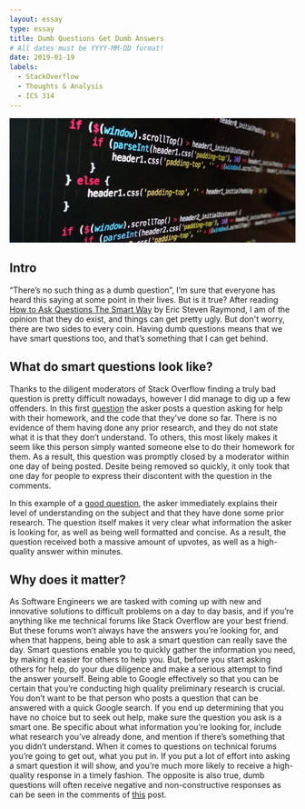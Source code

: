 ```yaml
---
layout: essay
type: essay
title: Dumb Questions Get Dumb Answers
# All dates must be YYYY-MM-DD format!
date: 2019-01-19
labels:
  - StackOverflow
  - Thoughts & Analysis
  - ICS 314
---
```


<img class="ui huge centered rounded image" src="../images/javascript.jpg">

## Intro

“There’s no such thing as a dumb question”, I’m sure that everyone has heard this saying at some point in their lives. But is it true? After reading [How to Ask Questions The Smart Way](http://www.catb.org/esr/faqs/smart-questions.html#bespecific) by Eric Steven Raymond, I am of the opinion that they do exist, and things can get pretty ugly. But don't worry, there are two sides to every coin. Having dumb questions means that we have smart questions too, and that’s something that I can get behind. 

## What do smart questions look like?

Thanks to the diligent moderators of Stack Overflow finding a truly bad question is pretty difficult nowadays, however I did manage to dig up a few offenders. In this first [question](https://stackoverflow.com/questions/20574925/c-file-homework) the asker posts a question asking for help with their homework, and the code that they’ve done so far. There is no evidence of them having done any prior research, and they do not state what it is that they don’t understand. To others, this most likely makes it seem like this person simply wanted someone else to do their homework for them. As a result, this question was promptly closed by a moderator within one day of being posted. Desite being removed so quickly, it only took that one day for people to express their discontent with the question in the comments.

In this example of a [good question](https://stackoverflow.com/questions/477816/what-is-the-correct-json-content-type), the asker immediately explains their level of understanding on the subject and that they have done some prior research. The question itself makes it very clear what information the asker is looking for, as well as being well formatted and concise. As a result, the question received both a massive amount of upvotes, as well as a high-quality answer within minutes.

## Why does it matter?

As Software Engineers we are tasked with coming up with new and innovative solutions to difficult problems on a day to day basis, and if you’re anything like me technical forums like Stack Overflow are your best friend. But these forums won’t always have the answers you’re looking for, and when that happens, being able to ask a smart question can really save the day. Smart questions enable you to quickly gather the information you need, by making it easier for others to help you. But, before you start asking others for help, do your due diligence and make a serious attempt to find the answer yourself. Being able to Google effectively so that you can be certain that you’re conducting high quality preliminary research is crucial. You don’t want to be that person who posts a question that can be answered with a quick Google search. If you end up determining that you have no choice but to seek out help, make sure the question you ask is a smart one. Be specific about what information you’re looking for, include what research you’ve already done, and mention if there’s something that you didn’t understand. When it comes to questions on technical forums you’re going to get out, what you put in. If you put a lot of effort into asking a smart question it will show, and you’re much more likely to receive a high-quality response in a timely fashion. The opposite is also true, dumb questions will often receive negative and non-constructive responses as can be seen in the comments of [this](https://meta.stackexchange.com/questions/225739/stack-overflow-has-gotten-mean) post. 
